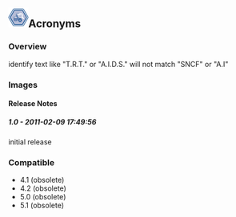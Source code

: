## <img src='./logo.jpg' width='40' height='40'>Acronyms

### Overview
identify text like "T.R.T." or "A.I.D.S."
will not match "SNCF" or "A.I"
### Images




#### Release Notes

##### 1.0 - 2011-02-09 17:49:56
initial release
### Compatible
 -  4.1 (obsolete)
 -   4.2 (obsolete)
 -   5.0 (obsolete)
 -   5.1 (obsolete)